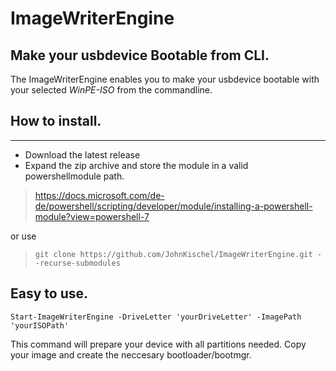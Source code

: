 ﻿# ImageWriterEngine
## Make your usbdevice Bootable from CLI.

The ImageWriterEngine enables you to make your usbdevice bootable with your selected *WinPE-ISO* from the commandline.

## How to install.
---
- Download the latest release
- Expand the zip archive and store the module in a valid powershellmodule path.
> https://docs.microsoft.com/de-de/powershell/scripting/developer/module/installing-a-powershell-module?view=powershell-7

or use

> ```git clone https://github.com/JohnKischel/ImageWriterEngine.git --recurse-submodules```

## Easy to use.
```
Start-ImageWriterEngine -DriveLetter 'yourDriveLetter' -ImagePath 'yourISOPath'
```
This command will prepare your device with all partitions needed. Copy your image and create the neccesary bootloader/bootmgr.